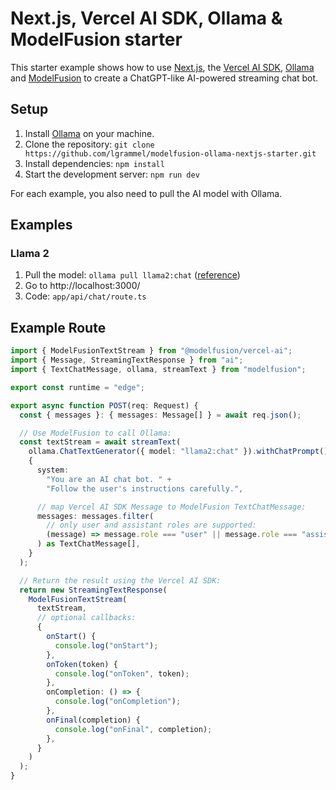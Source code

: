 # Next.js, Vercel AI SDK, Ollama & ModelFusion starter

This starter example shows how to use [Next.js](https://nextjs.org/), the [Vercel AI SDK](https://sdk.vercel.ai/docs), [Ollama](https://ollama.ai/) and [ModelFusion](https://modelfusion.dev) to create a ChatGPT-like AI-powered streaming chat bot.

## Setup

1. Install [Ollama](https://ollama.ai/) on your machine.
2. Clone the repository: `git clone https://github.com/lgrammel/modelfusion-ollama-nextjs-starter.git`
3. Install dependencies: `npm install`
4. Start the development server: `npm run dev`

For each example, you also need to pull the AI model with Ollama.

## Examples

### Llama 2

1. Pull the model: `ollama pull llama2:chat` ([reference](https://ollama.ai/library/llama2))
2. Go to http://localhost:3000/
3. Code: `app/api/chat/route.ts`

## Example Route

```ts
import { ModelFusionTextStream } from "@modelfusion/vercel-ai";
import { Message, StreamingTextResponse } from "ai";
import { TextChatMessage, ollama, streamText } from "modelfusion";

export const runtime = "edge";

export async function POST(req: Request) {
  const { messages }: { messages: Message[] } = await req.json();

  // Use ModelFusion to call Ollama:
  const textStream = await streamText(
    ollama.ChatTextGenerator({ model: "llama2:chat" }).withChatPrompt(),
    {
      system:
        "You are an AI chat bot. " +
        "Follow the user's instructions carefully.",

      // map Vercel AI SDK Message to ModelFusion TextChatMessage:
      messages: messages.filter(
        // only user and assistant roles are supported:
        (message) => message.role === "user" || message.role === "assistant"
      ) as TextChatMessage[],
    }
  );

  // Return the result using the Vercel AI SDK:
  return new StreamingTextResponse(
    ModelFusionTextStream(
      textStream,
      // optional callbacks:
      {
        onStart() {
          console.log("onStart");
        },
        onToken(token) {
          console.log("onToken", token);
        },
        onCompletion: () => {
          console.log("onCompletion");
        },
        onFinal(completion) {
          console.log("onFinal", completion);
        },
      }
    )
  );
}
```
